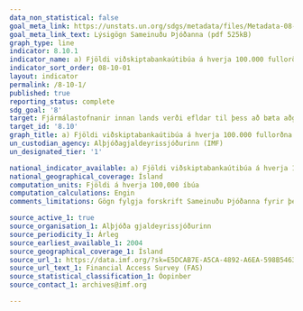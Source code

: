 ```yaml
---
data_non_statistical: false
goal_meta_link: https://unstats.un.org/sdgs/metadata/files/Metadata-08-10-01.pdf
goal_meta_link_text: Lýsigögn Sameinuðu Þjóðanna (pdf 525kB)
graph_type: line
indicator: 8.10.1
indicator_name: a) Fjöldi viðskiptabankaútibúa á hverja 100.000 fullorðna einstaklinga og b) fjöldi hraðbanka á hverja 100.000 fullorðna einstaklinga.
indicator_sort_order: 08-10-01
layout: indicator
permalink: /8-10-1/
published: true
reporting_status: complete
sdg_goal: '8'
target: Fjármálastofnanir innan lands verði efldar til þess að bæta aðgengi að banka-, trygginga- og fjármálaþjónustu fyrir alla.  
target_id: '8.10'
graph_title: a) Fjöldi viðskiptabankaútibúa á hverja 100.000 fullorðna einstaklinga og b) fjöldi hraðbanka á hverja 100.000 fullorðna einstaklinga.
un_custodian_agency: Alþjóðagjaldeyrissjóðurinn (IMF)
un_designated_tier: '1'

national_indicator_available: a) Fjöldi viðskiptabankaútibúa á hverja 100.000 fullorðna einstaklinga og b) fjöldi hraðbanka á hverja 100.000 fullorðna einstaklinga.
national_geographical_coverage: Ísland
computation_units: Fjöldi á hverja 100,000 íbúa
computation_calculations: Engin
comments_limitations: Gögn fylgja forskrift Sameinuðu Þjóðanna fyrir þennan mælikvarða. Þessi mælikvarði var fundinn í samstarfi við sérfræðinga í málefninu.

source_active_1: true
source_organisation_1: Alþjóða gjaldeyrissjóðurinn
source_periodicity_1: Árleg
source_earliest_available_1: 2004
source_geographical_coverage_1: Ísland
source_url_1: https://data.imf.org/?sk=E5DCAB7E-A5CA-4892-A6EA-598B5463A34C
source_url_text_1: Financial Access Survey (FAS)
source_statistical_classification_1: Óopinber
source_contact_1: archives@imf.org

---
```



